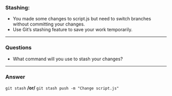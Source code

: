 ### Stashing:

- You made some changes to script.js but need to switch branches without committing your changes.
- Use Git’s stashing feature to save your work temporarily.

---

### Questions

- What command will you use to stash your changes?

---

### Answer

`git stash`
**/or/**
`git stash push -m "Change script.js"`
